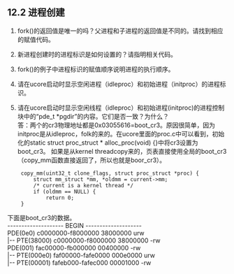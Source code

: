 ## 12.2 进程创建

1. fork()的返回值是唯一的吗？父进程和子进程的返回值是不同的。请找到相应的赋值代码。
2. 新进程创建时的进程标识是如何设置的？请指明相关代码。
3. fork()的例子中进程标识的赋值顺序说明进程的执行顺序。
4. 请在ucore启动时显示空闲进程（idleproc）和初始进程（initproc）的进程标识。
5. 请在ucore启动时显示空闲线程（idleproc）和初始进程(initproc)的进程控制块中的“pde_t *pgdir”的内容。它们是否一致？为什么？  
答：两个的cr3物理地址都是0x03055616=boot\_cr3。原因很简单，因为initproc是从idleproc，folk的来的。在ucore里面的proc.c中可以看到，初始化的static struct proc\_struct * alloc\_proc(void) {}中将cr3设置为boot\_cr3。
如果是从kernel threadcopy来的，页表直接使用全局的boot\_cr3（copy\_mm函数直接返回了，所以也就是boor\_cr3）。
 
		copy_mm(uint32_t clone_flags, struct proc_struct *proc) {
			struct mm_struct *mm, *oldmm = current->mm;
			/* current is a kernel thread */
			if (oldmm == NULL) {
				return 0;
		}
下面是boot_cr3的数据。  
-------------------- BEGIN --------------------  
PDE(0e0) c0000000-f8000000 38000000 urw  
|-- PTE(38000) c0000000-f8000000 38000000 -rw  
PDE(001) fac00000-fb000000 00400000 -rw  
|-- PTE(000e0) faf00000-fafe0000 000e0000 urw  
|-- PTE(00001) fafeb000-fafec000 00001000 -rw